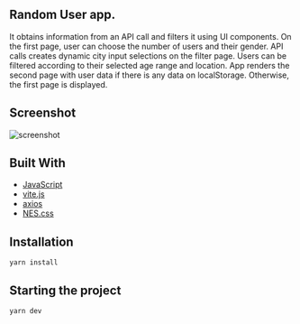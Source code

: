 ## Random User app. 



It obtains information from an API call and filters it using UI components.
On the first page, user can choose the number of users and their gender.
API calls creates dynamic city input selections on the filter page.
Users can be filtered according to their selected age range and location. 
App renders the second page with user data if there is any data on localStorage.
Otherwise, the first page is displayed. 

## Screenshot

![screenshot](./assets/images/screenshot.gif)

## Built With

- [JavaScript](http://vanilla-js.com/)
- [vite.js](https://vitejs.dev/)
- [axios](https://github.com/axios/axios)
- [NES.css](https://nostalgic-css.github.io/NES.css/)

## Installation

`yarn install`

## Starting the project

`yarn dev`
